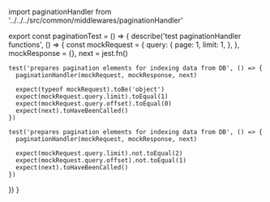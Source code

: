import  paginationHandler  from '../../../src/common/middlewares/paginationHandler'

export const paginationTest = () => {
  describe('test paginationHandler functions', () => {
    const mockRequest = {
        query: {
          page: 1,
          limit: 1,
        },
      },
      mockResponse = {},
      next = jest.fn()

    test('prepares pagination elements for indexing data from DB', () => {
      paginationHandler(mockRequest, mockResponse, next)

      expect(typeof mockRequest).toBe('object')
      expect(mockRequest.query.limit).toEqual(1)
      expect(mockRequest.query.offset).toEqual(0)
      expect(next).toHaveBeenCalled()
    })

    test('prepares pagination elements for indexing data from DB', () => {
      paginationHandler(mockRequest, mockResponse, next)

      expect(mockRequest.query.limit).not.toEqual(2)
      expect(mockRequest.query.offset).not.toEqual(1)
      expect(next).toHaveBeenCalled()
    })
  })
}
